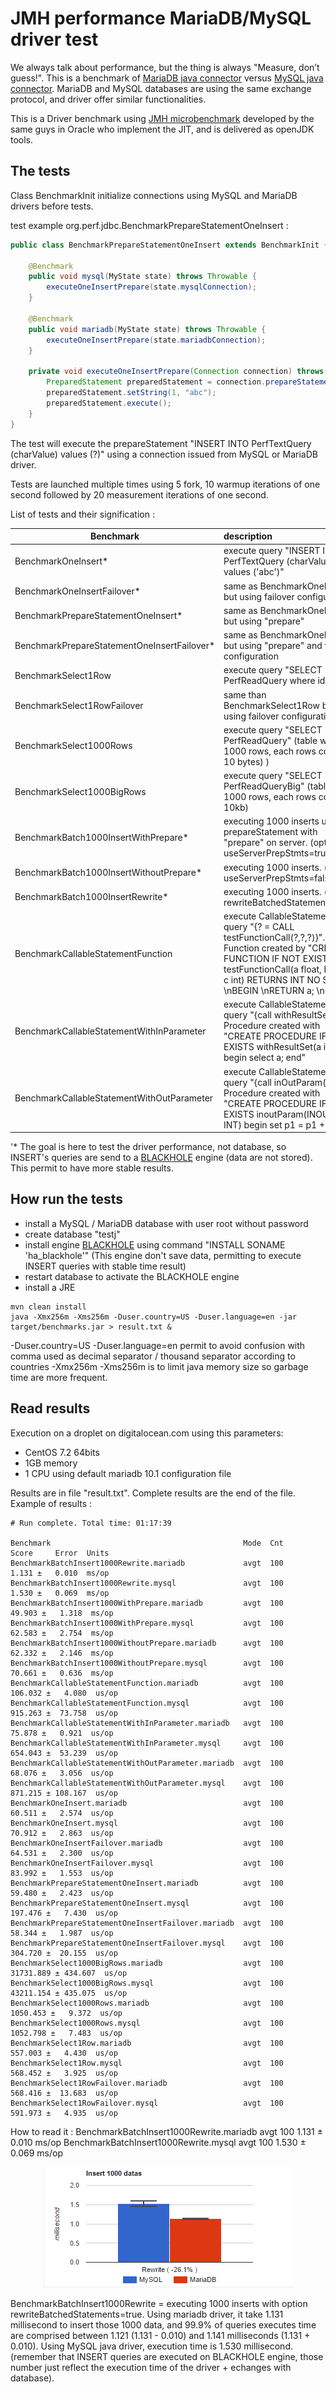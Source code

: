 # JMH performance MariaDB/MySQL driver test

We always talk about performance, but the thing is always "Measure, don’t guess!".
This is a benchmark of [MariaDB java connector](https://github.com/MariaDB/mariadb-connector-j) versus [MySQL java connector](https://github.com/mysql/mysql-connector-j).
MariaDB and MySQL databases are using the same exchange protocol, and driver offer similar functionalities. 

This is a Driver benchmark using [JMH microbenchmark](http://openjdk.java.net/projects/code-tools/jmh/)
developed by the same guys in Oracle who implement the JIT, and is delivered as openJDK tools.

## The tests
Class BenchmarkInit initialize connections using MySQL and MariaDB drivers before tests.

test example org.perf.jdbc.BenchmarkPrepareStatementOneInsert : 
```java
public class BenchmarkPrepareStatementOneInsert extends BenchmarkInit {

    @Benchmark
    public void mysql(MyState state) throws Throwable {
        executeOneInsertPrepare(state.mysqlConnection);
    }
    
    @Benchmark
    public void mariadb(MyState state) throws Throwable {
        executeOneInsertPrepare(state.mariadbConnection);
    }
    
    private void executeOneInsertPrepare(Connection connection) throws SQLException {
        PreparedStatement preparedStatement = connection.prepareStatement("INSERT INTO PerfTextQuery (charValue) values (?)");
        preparedStatement.setString(1, "abc");
        preparedStatement.execute();
    }
}
```

The test will execute the prepareStatement "INSERT INTO PerfTextQuery (charValue) values (?)" using a connection issued from MySQL or MariaDB driver.

Tests are launched multiple times using 5 fork, 10 warmup iterations of one second followed by 20 measurement iterations of one second.


List of tests and their signification :

|Benchmark       |description |
|-----------|:----------|
| BenchmarkOneInsert* | execute query "INSERT INTO PerfTextQuery (charValue) values ('abc')"|
| BenchmarkOneInsertFailover*|same as BenchmarkOneInsert but using failover configuration|
| BenchmarkPrepareStatementOneInsert*|same as BenchmarkOneInsert but using "prepare" |
| BenchmarkPrepareStatementOneInsertFailover*|same as BenchmarkOneInsert but using "prepare" and failover configuration |
| BenchmarkSelect1Row|execute query "SELECT * FROM PerfReadQuery where id = 0";|
| BenchmarkSelect1RowFailover|same than BenchmarkSelect1Row but using failover configuration|
| BenchmarkSelect1000Rows|execute query "SELECT * FROM PerfReadQuery" (table with 1000 rows, each rows contain < 10 bytes) )|
| BenchmarkSelect1000BigRows|execute query "SELECT * FROM PerfReadQueryBig" (table with 1000 rows, each rows contain 10kb)|
| BenchmarkBatch1000InsertWithPrepare*|executing 1000 inserts using prepareStatement with "prepare" on server. (option useServerPrepStmts=true)|
| BenchmarkBatch1000InsertWithoutPrepare*|executing 1000 inserts. (option useServerPrepStmts=false)|
| BenchmarkBatch1000InsertRewrite*|executing 1000 inserts. (option rewriteBatchedStatements=true)|
| BenchmarkCallableStatementFunction|execute CallableStatement with query "{? = CALL testFunctionCall(?,?,?)}". Function created by "CREATE FUNCTION IF NOT EXISTS testFunctionCall(a float, b bigint, c int) RETURNS INT NO SQL \nBEGIN \nRETURN a; \nEND"|
| BenchmarkCallableStatementWithInParameter|execute CallableStatement with query "{call withResultSet(?)}". Procedure created with "CREATE PROCEDURE IF NOT EXISTS withResultSet(a int) begin select a; end"|
| BenchmarkCallableStatementWithOutParameter|execute CallableStatement with query "{call inOutParam(?)}". Procedure created with "CREATE PROCEDURE IF NOT EXISTS inoutParam(INOUT p1 INT) begin set p1 = p1 + 1; end"|

'* The goal is here to test the driver performance, not database, so INSERT's queries are send to a [BLACKHOLE](https://mariadb.com/kb/en/mariadb/blackhole/) engine (data are not stored). This permit to have more stable results.



## How run the tests
* install a MySQL / MariaDB database with user root without password
* create database "testj"
* install engine [BLACKHOLE](https://mariadb.com/kb/en/mariadb/blackhole/) using command "INSTALL SONAME 'ha_blackhole'" (This engine don't save data, permitting to execute INSERT queries with stable time result)
* restart database to activate the BLACKHOLE engine
* install a JRE

```script
mvn clean install
java -Xmx256m -Xms256m -Duser.country=US -Duser.language=en -jar target/benchmarks.jar > result.txt &
```
-Duser.country=US -Duser.language=en permit to avoid confusion with comma used as decimal separator / thousand separator according to countries
-Xmx256m -Xms256m is to limit java memory size so garbage time are more frequent.

## Read results 

Execution on a droplet on digitalocean.com using this parameters:
- CentOS 7.2 64bits
- 1GB memory
- 1 CPU
using default mariadb 10.1 configuration file

Results are in file "result.txt".
Complete results are the end of the file. Example of results : 



```
# Run complete. Total time: 01:17:39

Benchmark                                           Mode  Cnt      Score     Error  Units
BenchmarkBatchInsert1000Rewrite.mariadb             avgt  100      1.131 ±   0.010  ms/op
BenchmarkBatchInsert1000Rewrite.mysql               avgt  100      1.530 ±   0.069  ms/op
BenchmarkBatchInsert1000WithPrepare.mariadb         avgt  100     49.903 ±   1.318  ms/op
BenchmarkBatchInsert1000WithPrepare.mysql           avgt  100     62.583 ±   2.754  ms/op
BenchmarkBatchInsert1000WithoutPrepare.mariadb      avgt  100     62.332 ±   2.146  ms/op
BenchmarkBatchInsert1000WithoutPrepare.mysql        avgt  100     70.661 ±   0.636  ms/op
BenchmarkCallableStatementFunction.mariadb          avgt  100    106.032 ±   4.080  us/op
BenchmarkCallableStatementFunction.mysql            avgt  100    915.263 ±  73.758  us/op
BenchmarkCallableStatementWithInParameter.mariadb   avgt  100     75.878 ±   0.921  us/op
BenchmarkCallableStatementWithInParameter.mysql     avgt  100    654.043 ±  53.239  us/op
BenchmarkCallableStatementWithOutParameter.mariadb  avgt  100     68.076 ±   3.056  us/op
BenchmarkCallableStatementWithOutParameter.mysql    avgt  100    871.215 ± 108.167  us/op
BenchmarkOneInsert.mariadb                          avgt  100     60.511 ±   2.574  us/op
BenchmarkOneInsert.mysql                            avgt  100     70.912 ±   2.863  us/op
BenchmarkOneInsertFailover.mariadb                  avgt  100     64.531 ±   2.300  us/op
BenchmarkOneInsertFailover.mysql                    avgt  100     83.992 ±   1.553  us/op
BenchmarkPrepareStatementOneInsert.mariadb          avgt  100     59.480 ±   2.423  us/op
BenchmarkPrepareStatementOneInsert.mysql            avgt  100    197.476 ±   7.430  us/op
BenchmarkPrepareStatementOneInsertFailover.mariadb  avgt  100     58.344 ±   1.987  us/op
BenchmarkPrepareStatementOneInsertFailover.mysql    avgt  100    304.720 ±  20.155  us/op
BenchmarkSelect1000BigRows.mariadb                  avgt  100  31731.889 ± 434.607  us/op
BenchmarkSelect1000BigRows.mysql                    avgt  100  43211.154 ± 435.075  us/op
BenchmarkSelect1000Rows.mariadb                     avgt  100   1050.453 ±   9.372  us/op
BenchmarkSelect1000Rows.mysql                       avgt  100   1052.798 ±   7.483  us/op
BenchmarkSelect1Row.mariadb                         avgt  100    557.003 ±   4.430  us/op
BenchmarkSelect1Row.mysql                           avgt  100    568.452 ±   3.925  us/op
BenchmarkSelect1RowFailover.mariadb                 avgt  100    568.416 ±  13.683  us/op
BenchmarkSelect1RowFailover.mysql                   avgt  100    591.973 ±   4.935  us/op
```

How to read it :
BenchmarkBatchInsert1000Rewrite.mariadb             avgt  100      1.131 ±   0.010  ms/op
BenchmarkBatchInsert1000Rewrite.mysql               avgt  100      1.530 ±   0.069  ms/op

<div style="text-align:center"><img src ="Insert_1000_data_2.png" /></div>

BenchmarkBatchInsert1000Rewrite = executing 1000 inserts with option rewriteBatchedStatements=true.
Using mariadb driver, it take 1.131 millisecond to insert those 1000 data, and 99.9% of queries executes time are comprised between 1.121 (1.131 - 0.010) and 1.141 milliseconds (1.131 + 0.010).
Using MySQL java driver, execution time is 1.530 millisecond.   
(remember that INSERT queries are executed on BLACKHOLE engine, those number just reflect the execution time of the driver + echanges with database).



